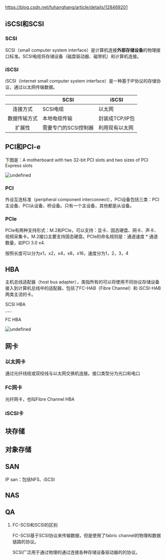 https://blog.csdn.net/fuhanghang/article/details/128469201

##  iSCSI和SCSI

### SCSI

SCSI（small computer system interface）是计算机连接**外部存储设备**的物理接口标准。SCSI电缆将存储设备（磁盘驱动器、磁带机）和计算机连接。

### iSCSI

iSCSI（internet small computer system interface）是一种基于IP协议的存储协议，通过以太网传输数据。

|              | SCSI                 | iSCSI          |
| :----------: | -------------------- | -------------- |
|   连接方式   | SCSI电缆             | 以太网         |
| 数据传输方式 | 本地电缆传输         | 封装成TCP/IP包 |
|    扩展性    | 需要专门的SCSI控制器 | 利用现有以太网 |

## PCI和PCI-e

下图是：A motherboard with two 32-bit PCI slots and two sizes of PCI Express slots

<img src="https://upload.wikimedia.org/wikipedia/commons/thumb/0/0c/PCI_und_PCIe_Slots.jpg/1920px-PCI_und_PCIe_Slots.jpg" alt="undefined"  />

### PCI

外设互连标准（peripheral component interconnect），PCI设备包括三类：PCI主设备、PCI从设备、桥设备。只有一个主设备，其他都是从设备。

### PCIe

PCIe有两种支持形式：M.2和PCIe，可以支持：显卡、固态硬盘、网卡、声卡、视频采集卡。M.2接口主要支持固态硬盘。PCIe的命名规则是：通道速度 * 通道数量，如PCI 3.0 x4.

按照长度可以分为x1，x2，x4，x8，x16，速度分为1，2，3，4

## HBA

主机总线适配器（host bus adapter），类指所有的可以将使用不同协议存储设备接入到计算机总线中的适配器，包括了FC-HAB（Fibre Channel）和 iSCSI-HAB 两类主流的卡。

SCSI HBA

<img src="https://upload.wikimedia.org/wikipedia/commons/b/b2/Controller_SCSI.JPG" alt="undefined" style="zoom:25%;" />

FC HBA

![undefined](https://upload.wikimedia.org/wikipedia/commons/a/a6/Host-Bus-Adapter-%28HBA%29.jpg)

## 网卡

### 以太网卡

通过光纤线缆或双绞线与以太网交换机连接。接口类型分为光口和电口

### FC网卡

光纤网卡，也叫Fibre Channel HBA

### iSCSI卡



## 块存储

## 对象存储



## SAN

IP san：包括NFS、iSCSI

## NAS



## QA

1. FC-SCSI和SCSI的区别

   FC-SCSI基于SCSI协议来传输数据，但是使用了fabric channel的物理和数据链路的协议。

   SCSI广泛用于通过物理的通过连接各种存储设备驱动器的的协议。
